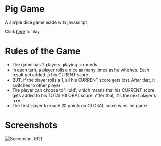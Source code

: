 # Pig Game
A simple dice game made with javascript

Click [here](https://parteeksana.github.io/pig-game/) to play.

# Rules of the Game
- The game has 2 players, playing in rounds
- In each turn, a player rolls a dice as many times as he whishes. Each result get added to his CURENT score
- BUT, if the player rolls a 1, all his CURRENT score gets lost. After that, it switches to other player
- The player can choose to 'Hold', which means that his CURRENT score gets added to his TOTAL/GLOBAL score. After that, it's the next player's turn
- The first player to reach 20 points on GLOBAL score wins the game

# Screenshots

![Screenshot (62)](https://user-images.githubusercontent.com/83344374/123851090-6fadf700-d938-11eb-9d57-e841fa4de8d8.png)

